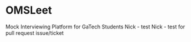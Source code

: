 # OMSLeet
Mock Interviewing Platform for GaTech Students
Nick - test
Nick - test for pull request issue/ticket

